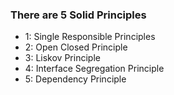 ### There are 5 Solid Principles

- 1: Single Responsible Principles
- 2: Open Closed Principle
- 3: Liskov Principle
- 4: Interface Segregation Principle
- 5: Dependency Principle

